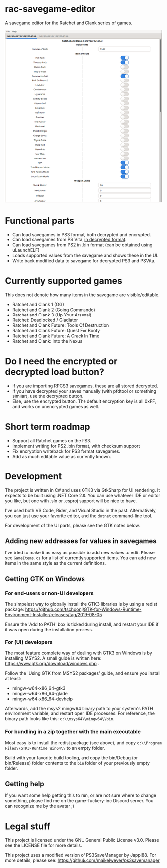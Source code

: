 # rac-savegame-editor

A savegame editor for the Ratchet and Clank series of games.

![Screenshot of the UI](/screenshot.png?raw=true)


# Functional parts
 
 - Can load savegames in PS3 format, both decrypted and encrypted.
 - Can load savegames from PS Vita, [in decrypted format](/HOW-TO-MOVE-SAVE-FOR-VITA.md).
 - Can load savegames from PS2 in .bin format (can be obtained using uLaunchELF)
 - Loads supported values from the savegame and shows these in the UI.
 - Write back modified data to savegame for decrypted PS3 and PSVita.


# Currently supported games

This does not denote how many items in the savegame are visible/editable.

 - Ratchet and Clank 1 (OG)
 - Ratchet and Clank 2 (Going Commando)
 - Ratchet and Clank 3 (Up Your Arsenal)
 - Ratchet: Deadlocked / Gladiator
 - Ratchet and Clank Future: Tools Of Destruction
 - Ratchet and Clank Future: Quest For Booty
 - Ratchet and Clank Future: A Crack In Time
 - Ratchet and Clank: Into the Nexus


# Do I need the encrypted or decrypted load button?

 - If you are importing RPCS3 savegames, these are all stored decrypted.
 - If you have decrypted your saves manually (with pfdtool or something similar), use the decrypted button.
 - Else, use the encrypted button. The default encryption key is all 0xFF, and works on unencrypted games as well. 


# Short term roadmap

 - Support all Ratchet games on the PS3.
 - Implement writing for PS2 .bin format, with checksum support
 - Fix encryption writeback for PS3 format savegames.
 - Add as much editable value as currently known.


# Development

The project is written in C# and uses GTK3 via GtkSharp for UI rendering. It expects to be built using .NET Core 2.0.
You can use whatever IDE or editor you like, but one with .sln or .csproj support will be nice to have.

I've used both VS Code, Rider, and Visual Studio in the past.
Alternatively, you can just use your favorite editor, and the `dotnet` command-line tool.

For development of the UI parts, please see the GTK notes below.


## Adding new addresses for values in savegames

I've tried to make it as easy as possible to add new values to edit.
Please see `GameItems.cs` for a list of currently supported items.
You can add new items in the same style as the current definitions.


## Getting GTK on Windows

### For end-users or non-UI developers

The simpelest way to globally install the GTK3 libraries is by using a redist package:
https://github.com/tschoonj/GTK-for-Windows-Runtime-Environment-Installer/releases/tag/2019-08-05

Ensure the 'Add to PATH' box is ticked during install, 
and restart your IDE if it was open during the installation process.

### For (UI) developers

The most feature complete way of dealing with GTK3 on Windows is by installing MSYS2.
A small guide is written here: https://www.gtk.org/download/windows.php .

Follow the 'Using GTK from MSYS2 packages' guide, and ensure you install at least:

  - mingw-w64-x86_64-gtk3
  - mingw-w64-x86_64-glade
  - mingw-w64-x86_64-devhelp

Afterwards, add the msys2 mingw64 binary path to your system's PATH environment variable, 
and restart open IDE processes. 
For reference, the binary path looks like this: `c:\\msys64\\mingw64\\bin`.

### For bundling in a zip together with the main executable

Most easy is to install the redist package (see above), 
and copy `c:\\Program Files\\GTK3-Runtime Win64\\` to an empty folder.

Build with your favorite build tooling, 
and copy the bin/Debug (or bin/Release) folder contents to the `bin` folder of your previously empty folder.


## Getting help

If you want some help getting this to run, or are not sure where to change something, please find me on the game-fuckery-inc Discord server.
You can recognize me by the avatar ;)


# Legal stuff

This project is licensed under the GNU General Public License v3.0. Please see the LICENSE file for more details.

This project uses a modified version of PS3SaveManager by Jappi88. For more details, please see: https://github.com/maikelwever/ps3savemanager
